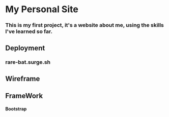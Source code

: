 # My Personal Site

### This is my first project, it's a website about me, using the skills I've learned so far.

## Deployment

### rare-bat.surge.sh

## Wireframe

## FrameWork

#### Bootstrap
